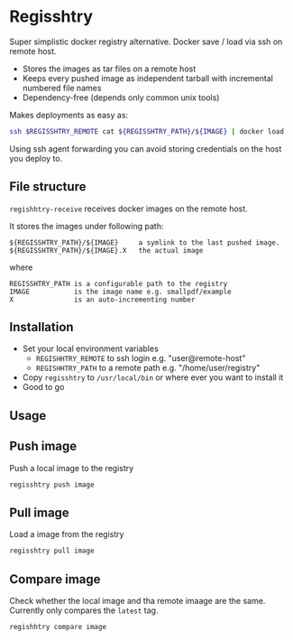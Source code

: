# Regisshtry

Super simplistic docker registry alternative. Docker save / load via ssh on remote host.

- Stores the images as tar files on a remote host
- Keeps every pushed image as independent tarball with incremental numbered file names
- Dependency-free (depends only common unix tools)


Makes deployments as easy as:

```bash
ssh $REGISSHTRY_REMOTE cat ${REGISSHTRY_PATH}/${IMAGE} | docker load
```

Using ssh agent forwarding you can avoid storing credentials on the host
you deploy to.


## File structure

`regishhtry-receive` receives docker images on the remote host.


It stores the images under following path:

```
${REGISSHTRY_PATH}/${IMAGE}     a symlink to the last pushed image.
${REGISSHTRY_PATH}/${IMAGE}.X   the actual image

```

where 

```
REGISSHTRY_PATH is a configurable path to the registry
IMAGE           is the image name e.g. smallpdf/example
X               is an auto-incrementing number
```


## Installation

- Set your local environment variables
  - `REGISHHTRY_REMOTE` to ssh login e.g. "user@remote-host"
  - `REGISHHTRY_PATH` to a remote path e.g. "/home/user/registry"
- Copy `regisshtry` to `/usr/local/bin` or where ever you want to install it
- Good to go


## Usage

## Push image

Push a local image to the registry

```bash
regisshtry push image
```

## Pull image

Load a image from the registry

```bash
regisshtry pull image
```

## Compare image

Check whether the local image and tha remote imaage are the same.  
Currently only compares the `latest` tag.

```bash
regishhtry compare image
```
